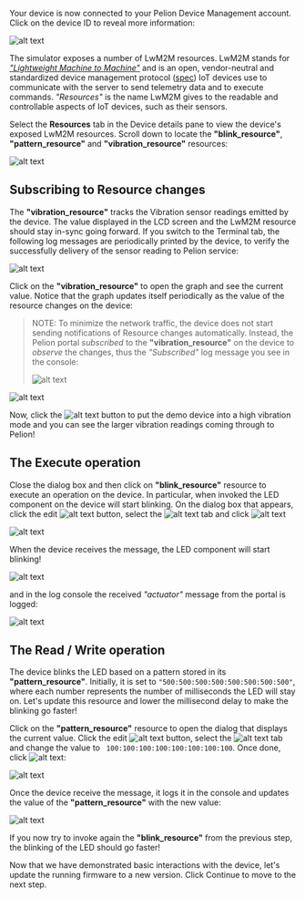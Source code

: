Your device is now connected to your Pelion Device Management account. Click on the device ID to reveal more information:

![alt text](https://i.ibb.co/NtzBDqW/portal-device-details.png "Simulator")

The simulator exposes a number of LwM2M resources. LwM2M stands for [_"Lightweight Machine to Machine"_](https://omaspecworks.org/what-is-oma-specworks/iot/lightweight-m2m-lwm2m/) and is an open, vendor-neutral and standardized device management protocol ([spec](http://www.openmobilealliance.org/release/LightweightM2M/V1_0_2-20180209-A/OMA-TS-LightweightM2M-V1_0_2-20180209-A.pdf)) IoT devices use to communicate with the server to send telemetry data and to execute commands. _"Resources"_ is the name LwM2M gives to the readable and controllable aspects of IoT devices, such as their sensors.

Select the **Resources** tab in the Device details pane to view the device's exposed LwM2M resources. Scroll down to locate the **"blink_resource"**, **"pattern_resource"** and **"vibration_resource"** resources:

![alt text](https://i.ibb.co/ZHJjpkr/portal-resources.png "Simulator")

## Subscribing to Resource changes

The **"vibration_resource"** tracks the Vibration sensor readings emitted by the device. The value displayed in the LCD screen and the LwM2M resource should stay in-sync going forward. If you switch to the Terminal tab, the following log messages are periodically printed by the device, to verify the successfully delivery of the sensor reading to Pelion service:

![alt text](https://i.ibb.co/1Z9Qk7H/portal-console-simulated.png "Console")

Click on the **"vibration_resource"** to open the graph and see the current value. Notice that the graph updates itself periodically as the value of the resource changes on the device:

> NOTE: To minimize the network traffic, the device does not start sending notifications of Resource changes automatically. Instead, the Pelion portal _subscribed_ to the **"vibration_resource"** on the device to _observe_ the changes, thus the _"Subscribed"_ log message you see in the console:
> 
>![alt text](https://i.ibb.co/6WrRGqR/portal-subscribed-log.png "Subscribe log")

![alt text](https://i.ibb.co/P9MrFr1/portal-vibration-graph.png "Button Count")

Now, click the ![alt text](https://i.ibb.co/HhBs0Yq/shake-btn.png "Send") button to put the demo device into a high vibration mode and you can see the larger vibration readings coming through to Pelion!

## The Execute operation

Close the dialog box and then click on **"blink_resource"** resource to execute an operation on the device. In particular, when invoked the LED component on the device will start blinking. On the dialog box that appears, click the edit ![alt text](https://i.ibb.co/Yhr1vDH/portal-edit.png "Edit") button, select the ![alt text](https://i.ibb.co/YchBzn5/portal-post.png "Post") tab and click ![alt text](https://i.ibb.co/42LHD2s/portal-send.png "Send")

![alt text](https://i.ibb.co/mXS0xGH/portal-execute-operation.png "Execute")

When the device receives the message, the LED component will start blinking!

![alt text](https://i.ibb.co/xMbvB0y/blinking-action.gif "Execute log")

and in the log console the received _"actuator"_ message from the portal is logged:

![alt text](https://i.ibb.co/93qc886/pelion-execute-log.png "Execute log")

## The Read / Write operation

The device blinks the LED based on a pattern stored in its **"pattern_resource"**. Initially, it is set to `"500:500:500:500:500:500:500:500"`, where each number represents the number of milliseconds the LED will stay on. Let's update this resource and lower the millisecond delay to make the blinking go faster!

Click on the **"pattern_resource"** resource to open the dialog that displays the current value. Click the edit ![alt text](https://i.ibb.co/Yhr1vDH/portal-edit.png "Edit") button, select the ![alt text](https://i.ibb.co/5rVrVv4/portal-put.png "Put") tab and change the value to `
100:100:100:100:100:100:100:100`. Once done, click ![alt text](https://i.ibb.co/42LHD2s/portal-send.png "Send"):

![alt text](https://i.ibb.co/VxPGGGy/portal-write-resource.png "Write")

Once the device receive the message, it logs it in the console and updates the value of the **"pattern_resource"** with the new value:

![alt text](https://i.ibb.co/JzNk522/portal-write-log.png "Write log")

If you now try to invoke again the **"blink_resource"** from the previous step, the blinking of the LED should go faster!

Now that we have demonstrated basic interactions with the device, let's update the running firmware to a new version. Click Continue to move to the next step.